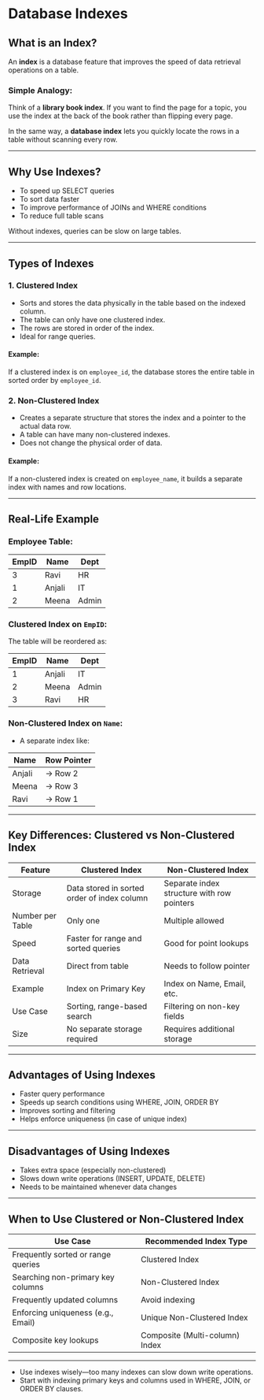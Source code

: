 # Database Indexes 

## What is an Index?

An **index** is a database feature that improves the speed of data retrieval operations on a table.

### Simple Analogy:

Think of a **library book index**. If you want to find the page for a topic, you use the index at the back of the book rather than flipping every page.

In the same way, a **database index** lets you quickly locate the rows in a table without scanning every row.

---

## Why Use Indexes?

- To speed up SELECT queries
- To sort data faster
- To improve performance of JOINs and WHERE conditions
- To reduce full table scans

Without indexes, queries can be slow on large tables.

---

## Types of Indexes

### 1. Clustered Index

- Sorts and stores the data physically in the table based on the indexed column.
- The table can only have one clustered index.
- The rows are stored in order of the index.
- Ideal for range queries.

#### Example:

If a clustered index is on `employee_id`, the database stores the entire table in sorted order by `employee_id`.

### 2. Non-Clustered Index

- Creates a separate structure that stores the index and a pointer to the actual data row.
- A table can have many non-clustered indexes.
- Does not change the physical order of data.

#### Example:

If a non-clustered index is created on `employee_name`, it builds a separate index with names and row locations.

---

## Real-Life Example

### Employee Table:

| EmpID | Name   | Dept  |
|-------|--------|-------|
| 3     | Ravi   | HR    |
| 1     | Anjali | IT    |
| 2     | Meena  | Admin |

### Clustered Index on `EmpID`:

The table will be reordered as:

| EmpID | Name   | Dept  |
|-------|--------|-------|
| 1     | Anjali | IT    |
| 2     | Meena  | Admin |
| 3     | Ravi   | HR    |

### Non-Clustered Index on `Name`:

- A separate index like:

| Name   | Row Pointer |
|--------|-------------|
| Anjali | → Row 2     |
| Meena  | → Row 3     |
| Ravi   | → Row 1     |

---

## Key Differences: Clustered vs Non-Clustered Index

| Feature                      | Clustered Index                               | Non-Clustered Index                            |
|-----------------------------|-----------------------------------------------|------------------------------------------------|
| Storage                     | Data stored in sorted order of index column   | Separate index structure with row pointers     |
| Number per Table            | Only one                                      | Multiple allowed                               |
| Speed                       | Faster for range and sorted queries           | Good for point lookups                         |
| Data Retrieval              | Direct from table                             | Needs to follow pointer                        |
| Example                     | Index on Primary Key                          | Index on Name, Email, etc.                     |
| Use Case                    | Sorting, range-based search                   | Filtering on non-key fields                    |
| Size                        | No separate storage required                  | Requires additional storage                    |

---

## Advantages of Using Indexes

- Faster query performance
- Speeds up search conditions using WHERE, JOIN, ORDER BY
- Improves sorting and filtering
- Helps enforce uniqueness (in case of unique index)

---

## Disadvantages of Using Indexes

- Takes extra space (especially non-clustered)
- Slows down write operations (INSERT, UPDATE, DELETE)
- Needs to be maintained whenever data changes

---

## When to Use Clustered or Non-Clustered Index

| Use Case                                 | Recommended Index Type     |
|------------------------------------------|-----------------------------|
| Frequently sorted or range queries       | Clustered Index             |
| Searching non-primary key columns        | Non-Clustered Index         |
| Frequently updated columns               | Avoid indexing              |
| Enforcing uniqueness (e.g., Email)       | Unique Non-Clustered Index  |
| Composite key lookups                    | Composite (Multi-column) Index |

---


- Use indexes wisely—too many indexes can slow down write operations.
- Start with indexing primary keys and columns used in WHERE, JOIN, or ORDER BY clauses.
